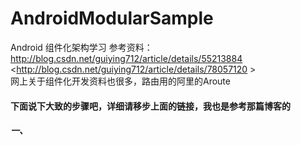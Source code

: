 # AndroidModularSample
Android 组件化架构学习
参考资料：<br>
<http://blog.csdn.net/guiying712/article/details/55213884>  <br>
<http://blog.csdn.net/guiying712/article/details/78057120 > <br>
网上关于组件化开发资料也很多，路由用的阿里的Aroute

#### 下面说下大致的步骤吧，详细请移步上面的链接，我也是参考那篇博客的
##### 一、

